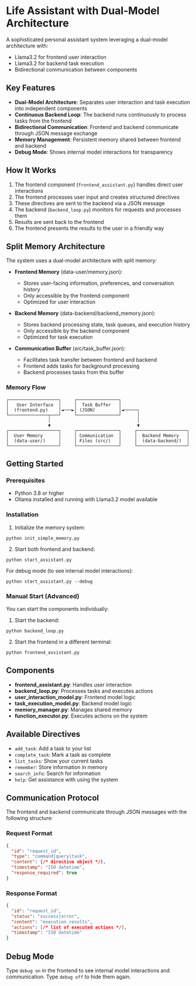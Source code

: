 # Life Assistant with Dual-Model Architecture

A sophisticated personal assistant system leveraging a dual-model architecture with:
- Llama3.2 for frontend user interaction
- Llama3.2 for backend task execution
- Bidirectional communication between components

## Key Features

- **Dual-Model Architecture**: Separates user interaction and task execution into independent components
- **Continuous Backend Loop**: The backend runs continuously to process tasks from the frontend
- **Bidirectional Communication**: Frontend and backend communicate through JSON message exchange
- **Memory Management**: Persistent memory shared between frontend and backend
- **Debug Mode**: Shows internal model interactions for transparency

## How It Works

1. The frontend component (`frontend_assistant.py`) handles direct user interactions
2. The frontend processes user input and creates structured directives
3. These directives are sent to the backend via a JSON message
4. The backend (`backend_loop.py`) monitors for requests and processes them
5. Results are sent back to the frontend
6. The frontend presents the results to the user in a friendly way

## Split Memory Architecture

The system uses a dual-model architecture with split memory:

- **Frontend Memory** (data-user/memory.json): 
  - Stores user-facing information, preferences, and conversation history
  - Only accessible by the frontend component
  - Optimized for user interaction

- **Backend Memory** (data-backend/backend_memory.json):
  - Stores backend processing state, task queues, and execution history
  - Only accessible by the backend component
  - Optimized for task execution

- **Communication Buffer** (src/task_buffer.json):
  - Facilitates task transfer between frontend and backend
  - Frontend adds tasks for background processing
  - Backend processes tasks from this buffer

### Memory Flow

```
┌───────────────────┐     ┌────────────────┐
│   User Interface  │     │  Task Buffer   │
│  (frontend.py)    │◄───►│ (JSON)         │◄─────┐
└───────────────┬───┘     └────────────────┘      │
                │                                 │
                ▼                                 ▼
┌───────────────────┐     ┌────────────────┐     ┌───────────────────┐
│  User Memory      │     │ Communication  │     │  Backend Memory   │
│  (data-user/)     │     │ Files (src/)   │     │  (data-backend/)  │
└───────────────────┘     └────────────────┘     └───────────────────┘
```

## Getting Started

### Prerequisites

- Python 3.8 or higher
- Ollama installed and running with Llama3.2 model available

### Installation

1. Initialize the memory system:
```
python init_simple_memory.py
```

2. Start both frontend and backend:
```
python start_assistant.py
```

For debug mode (to see internal model interactions):
```
python start_assistant.py --debug
```

### Manual Start (Advanced)

You can start the components individually:

1. Start the backend:
```
python backend_loop.py
```

2. Start the frontend in a different terminal:
```
python frontend_assistant.py
```

## Components

- **frontend_assistant.py**: Handles user interaction
- **backend_loop.py**: Processes tasks and executes actions
- **user_interaction_model.py**: Frontend model logic
- **task_execution_model.py**: Backend model logic
- **memory_manager.py**: Manages shared memory
- **function_executor.py**: Executes actions on the system

## Available Directives

- `add_task`: Add a task to your list
- `complete_task`: Mark a task as complete
- `list_tasks`: Show your current tasks
- `remember`: Store information in memory
- `search_info`: Search for information
- `help`: Get assistance with using the system

## Communication Protocol

The frontend and backend communicate through JSON messages with the following structure:

### Request Format
```json
{
  "id": "request_id",
  "type": "command|query|task",
  "content": {/* directive object */},
  "timestamp": "ISO datetime",
  "response_required": true
}
```

### Response Format
```json
{
  "id": "request_id",
  "status": "success|error",
  "content": "execution results",
  "actions": [/* list of executed actions */],
  "timestamp": "ISO datetime"
}
```

## Debug Mode

Type `debug on` in the frontend to see internal model interactions and communication.
Type `debug off` to hide them again.
